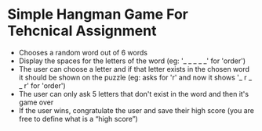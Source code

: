 # Simple Hangman Game For Tehcnical Assignment

+ Chooses a random word out of 6 words
+ Display the spaces for the letters of the word (eg: '​_ _ _​ _ _' for 'order')
+ The user can choose a letter and if that letter exists in the chosen word it should be
shown on the puzzle (eg: asks for 'r' and now it shows '​_ r _​ _ r' for 'order')
+ The user can only ask 5 letters that don't exist in the word and then it's game over
+ If the user wins, congratulate the user and save their high score (you are free to define
what is a “high score”)